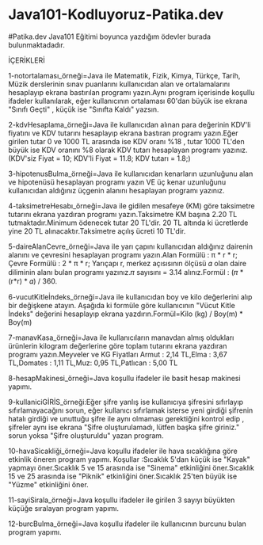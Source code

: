 # Java101-Kodluyoruz-Patika.dev
 
 #Patika.dev Java101 Eğitimi boyunca yazdığım ödevler burada bulunmaktadadır.
 
  İÇERİKLERİ
   
  1-notortalaması_örneği=Java ile Matematik, Fizik, Kimya, Türkçe, Tarih, Müzik derslerinin sınav puanlarını kullanıcıdan alan ve ortalamalarını hesaplayıp ekrana bastırılan      programı yazın.Aynı program içerisinde koşullu ifadeler kullanılarak, eğer kullanıcının ortalaması 60'dan büyük ise ekrana "Sınıfı Geçti" , küçük ise "Sınıfta Kaldı" yazsın.
  
  2-kdvHesaplama_örneği=Java ile kullanıcıdan alınan para değerinin KDV'li fiyatını ve KDV tutarını hesaplayıp ekrana bastıran programı yazın.Eğer girilen tutar 0 ve 1000 TL arasında ise KDV oranı %18 , tutar 1000 TL'den büyük ise KDV oranını %8 olarak KDV tutarı hesaplayan programı yazınız.(KDV'siz Fiyat = 10; KDV'li Fiyat = 11.8; KDV tutarı = 1.8;)
  
  3-hipotenusBulma_örneği=Java ile kullanıcıdan  kenarların uzunluğunu alan ve hipotenüsü hesaplayan programı yazın VE üç kenar uzunluğunu kullanıcıdan aldığınız üçgenin alanını hesaplayan programı yazınız.
  
  4-taksimetreHesabı_örneği=Java ile gidilen mesafeye (KM) göre taksimetre tutarını ekrana yazdıran programı yazın.Taksimetre KM başına 2.20 TL tutmaktadır.Minimum ödenecek tutar 20 TL'dir. 20 TL altında ki ücretlerde yine 20 TL alınacaktır.Taksimetre açılış ücreti 10 TL'dir.
  
  5-daireAlanCevre_örneği=Java ile yarı çapını kullanıcıdan aldığınız dairenin alanını ve çevresini hesaplayan programı yazın.Alan Formülü : π * r * r;  Çevre Formülü : 2 * π * r;
Yarıçapı r, merkez açısısının ölçüsü 𝛼 olan daire diliminin alanı bulan programı yazınız.𝜋 sayısını = 3.14 alınız.Formül : (𝜋 * (r*r) * 𝛼) / 360.

6-vucutKitleİndeks_örneği=Java ile kullanıcıdan boy ve kilo değerlerini alıp bir değişkene atayın. Aşağıda ki formüle göre kullanıcının "Vücut Kitle İndeks" değerini hesaplayıp ekrana yazdırın.Formül=Kilo (kg) / Boy(m) * Boy(m)

7-manavKasa_örneği=Java ile kullanıcıların manavdan almış oldukları ürünlerin kilogram değerlerine göre toplam tutarını ekrana yazdıran programı yazın.Meyveler ve KG Fiyatları
Armut : 2,14 TL,Elma : 3,67 TL,Domates : 1,11 TL,Muz: 0,95 TL,Patlıcan : 5,00 TL

8-hesapMakinesi_örneği=Java koşullu ifadeler ile basit hesap makinesi yapımı.

9-kullaniciGİRİS_örneği:Eğer şifre yanlış ise kullanıcıya şifresini sıfırlayıp sıfırlamayacağını sorun, eğer kullanıcı sıfırlamak isterse yeni girdiği şifrenin hatalı girdiği ve unuttuğu şifre ile aynı olmaması gerektiğini kontrol edip , şifreler aynı ise ekrana "Şifre oluşturulamadı, lütfen başka şifre giriniz." sorun yoksa "Şifre oluşturuldu" yazan program.

10-havaSicakliği_örneği=Java koşullu ifadeler ile hava sıcaklığına göre etkinlik öneren program yapımı.
Koşullar :Sıcaklık 5'dan küçük ise "Kayak" yapmayı öner.Sıcaklık 5 ve 15 arasında ise "Sinema" etkinliğini öner.Sıcaklık 15 ve 25 arasında ise "Piknik" etkinliğini öner.Sıcaklık 25'ten büyük ise "Yüzme" etkinliğini öner.

11-sayiSirala_örneği=Java koşullu ifadeler ile girilen 3 sayıyı büyükten küçüğe sıralayan program yapımı.

12-burcBulma_örneği=Java koşullu ifadeler ile kullanıcının burcunu bulan program yapımı.






